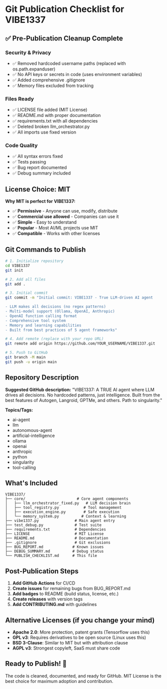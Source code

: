 # Git Publication Checklist for VIBE1337

## ✅ Pre-Publication Cleanup Complete

### Security & Privacy
- ✅ Removed hardcoded username paths (replaced with os.path.expanduser)
- ✅ No API keys or secrets in code (uses environment variables)
- ✅ Added comprehensive .gitignore
- ✅ Memory files excluded from tracking

### Files Ready
- ✅ LICENSE file added (MIT License)
- ✅ README.md with proper documentation
- ✅ requirements.txt with all dependencies
- ✅ Deleted broken llm_orchestrator.py
- ✅ All imports use fixed version

### Code Quality
- ✅ All syntax errors fixed
- ✅ Tests passing
- ✅ Bug report documented
- ✅ Debug summary included

## License Choice: MIT

**Why MIT is perfect for VIBE1337:**
- ✅ **Permissive** - Anyone can use, modify, distribute
- ✅ **Commercial use allowed** - Companies can use it
- ✅ **Simple** - Easy to understand
- ✅ **Popular** - Most AI/ML projects use MIT
- ✅ **Compatible** - Works with other licenses

## Git Commands to Publish

```bash
# 1. Initialize repository
cd VIBE1337
git init

# 2. Add all files
git add .

# 3. Initial commit
git commit -m "Initial commit: VIBE1337 - True LLM-driven AI agent

- LLM makes all decisions (no regex patterns)
- Multi-model support (Ollama, OpenAI, Anthropic)
- OpenAI function calling format
- Comprehensive tool system
- Memory and learning capabilities
- Built from best practices of 5 agent frameworks"

# 4. Add remote (replace with your repo URL)
git remote add origin https://github.com/YOUR_USERNAME/VIBE1337.git

# 5. Push to GitHub
git branch -M main
git push -u origin main
```

## Repository Description

**Suggested GitHub description:**
"VIBE1337: A TRUE AI agent where LLM drives all decisions. No hardcoded patterns, just intelligence. Built from the best features of Autogen, Langroid, GPTMe, and others. Path to singularity."

**Topics/Tags:**
- ai-agent
- llm
- autonomous-agent
- artificial-intelligence
- ollama
- openai
- anthropic
- python
- singularity
- tool-calling

## What's Included

```
VIBE1337/
├── core/                       # Core agent components
│   ├── llm_orchestrator_fixed.py   # LLM decision brain
│   ├── tool_registry.py           # Tool management
│   ├── execution_engine.py        # Safe execution
│   └── memory_system.py          # Context & learning
├── vibe1337.py                # Main agent entry
├── test_debug.py              # Test suite
├── requirements.txt           # Dependencies
├── LICENSE                    # MIT License
├── README.md                  # Documentation
├── .gitignore                 # Git exclusions
├── BUG_REPORT.md             # Known issues
├── DEBUG_SUMMARY.md          # Debug status
└── PUBLISH_CHECKLIST.md      # This file
```

## Post-Publication Steps

1. **Add GitHub Actions** for CI/CD
2. **Create issues** for remaining bugs from BUG_REPORT.md
3. **Add badges** to README (build status, license, etc.)
4. **Create releases** with version tags
5. **Add CONTRIBUTING.md** with guidelines

## Alternative Licenses (if you change your mind)

- **Apache 2.0**: More protection, patent grants (Tensorflow uses this)
- **GPL v3**: Requires derivatives to be open source (Linux uses this)
- **BSD 3-Clause**: Similar to MIT but with attribution clause
- **AGPL v3**: Strongest copyleft, SaaS must share code

## Ready to Publish! 🚀

The code is cleaned, documented, and ready for GitHub. MIT License is the best choice for maximum adoption and contribution.